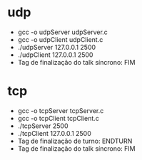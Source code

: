 # udp
- gcc -o udpServer udpServer.c
- gcc -o udpClient udpClient.c
- ./udpServer 127.0.0.1 2500
- ./udpClient 127.0.0.1 2500
- Tag de finalização do talk síncrono: FIM

# tcp
- gcc -o tcpServer tcpServer.c
- gcc -o tcpClient tcpClient.c
- ./tcpServer 2500
- ./tcpClient 127.0.0.1 2500
- Tag de finalização de turno: ENDTURN
- Tag de finalização do talk síncrono: FIM
